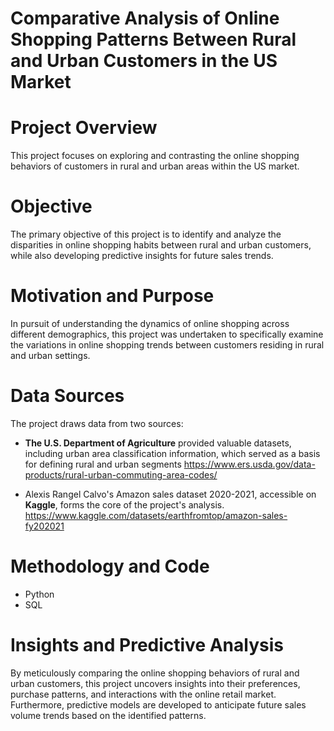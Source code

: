 # Comparative Analysis of Online Shopping Patterns Between Rural and Urban Customers in the US Market

# Project Overview

This project focuses on exploring and contrasting the online shopping behaviors of customers in rural and urban areas within the US market.

# Objective

The primary objective of this project is to identify and analyze the disparities in online shopping habits between rural and urban customers, while also developing predictive insights for future sales trends.

# Motivation and Purpose

In pursuit of understanding the dynamics of online shopping across different demographics, this project was undertaken to specifically examine the variations in online shopping trends between customers residing in rural and urban settings.

# Data Sources

The project draws data from two sources:

- **The U.S. Department of Agriculture** provided valuable datasets, including urban area classification information, which served as a basis for defining rural and urban segments
https://www.ers.usda.gov/data-products/rural-urban-commuting-area-codes/

- Alexis Rangel Calvo's Amazon sales dataset 2020-2021, accessible on **Kaggle**, forms the core of the project's analysis.
https://www.kaggle.com/datasets/earthfromtop/amazon-sales-fy202021

# Methodology and Code

- Python
- SQL

# Insights and Predictive Analysis

By meticulously comparing the online shopping behaviors of rural and urban customers, this project uncovers insights into their preferences, purchase patterns, and interactions with the online retail market. Furthermore, predictive models are developed to anticipate future sales volume trends based on the identified patterns.
